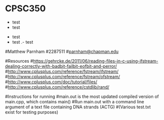 # CPSC350

* test
* test
- test
- test
.- test

#Matthew Parnham
#2287511
#parnham@chapman.edu



#Resources
#https://gehrcke.de/2011/06/reading-files-in-c-using-ifstream-dealing-correctly-with-badbit-failbit-eofbit-and-perror/
#http://www.cplusplus.com/reference/fstream/ifstream/
#http://www.cplusplus.com/reference/fstream/ofstream/
#http://www.cplusplus.com/doc/tutorial/files/
#http://www.cplusplus.com/reference/cstdlib/rand/


#Instructions for running
#main.out is the most updated compiled version of main.cpp, which contains main()
#Run main.out with a command line argument of a text file containing DNA strands (ACTG)
#(Various test.txt exist for testing purposes)
